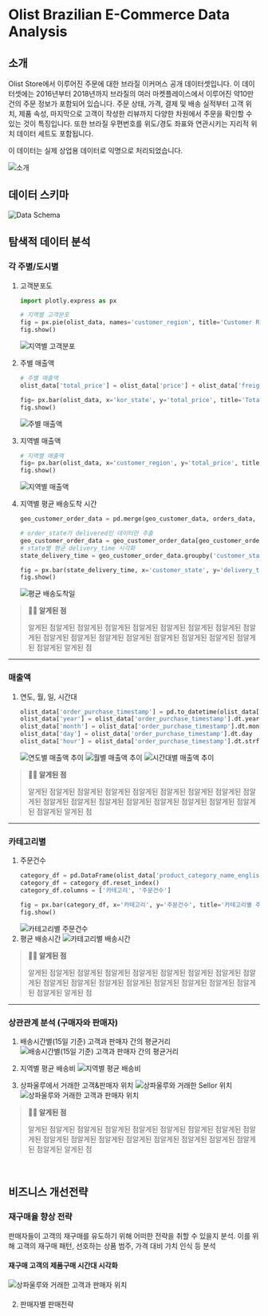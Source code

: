 # Olist Brazilian E-Commerce Data Analysis

## 소개
Olist Store에서 이루어진 주문에 대한 브라질 이커머스 공개 데이터셋입니다. 이 데이터셋에는 2016년부터 2018년까지 브라질의 여러 마켓플레이스에서 이루어진 약10만 건의 주문 정보가 포함되어 있습니다. 주문 상태, 가격, 결제 및 배송 실적부터 고객 위치, 제품 속성, 마지막으로 고객이 작성한 리뷰까지 다양한 차원에서 주문을 확인할 수 있는 것이 특징입니다. 또한 브라질 우편번호를 위도/경도 좌표와 연관시키는 지리적 위치 데이터 세트도 포함됩니다. 

이 데이터는 실제 상업용 데이터로 익명으로 처리되었습니다.

![소개](https://github.com/SUNGMYEONGGI/image/blob/main/Olist%20Introduce.png?raw=true)

## 데이터 스키마
![Data Schema](https://i.imgur.com/HRhd2Y0.png)

## 탐색적 데이터 분석
### 각 주별/도시별 
1. 고객분포도
    ```python
    import plotly.express as px

    # 지역별 고객분포
    fig = px.pie(olist_data, names='customer_region', title='Customer Region Distributions')
    fig.show()
    ```
    ![지역별 고객분포](https://github.com/SUNGMYEONGGI/image/blob/main/%EC%A7%80%EC%97%AD%EB%B3%84%20%EA%B3%A0%EA%B0%9D%EB%B6%84%ED%8F%AC.png?raw=true)

2. 주별 매출액
    ```python
    # 주별 매출액
    olist_data['total_price'] = olist_data['price'] + olist_data['freight_value']

    fig= px.bar(olist_data, x='kor_state', y='total_price', title='Total Sales by State')
    fig.show()
    ```
    ![주별 매출액](https://github.com/SUNGMYEONGGI/image/blob/main/%E1%84%8C%E1%85%AE%E1%84%87%E1%85%A7%E1%86%AF%E1%84%86%E1%85%A2%E1%84%8E%E1%85%AE%E1%86%AF%E1%84%8B%E1%85%A2%E1%86%A8.png?raw=true)
3. 지역별 매출액
    ```python
    # 지역별 매출액
    fig= px.bar(olist_data, x='customer_region', y='total_price', title='Total Sales by Region')
    fig.show()
    ```
    ![지역별 매출액](https://github.com/SUNGMYEONGGI/image/blob/main/%EC%A7%80%EC%97%AD%EB%B3%84%20%EB%A7%A4%EC%B6%9C%EC%95%A1.png?raw=true)
4. 지역별 평균 배송도착 시간
    ```python
    geo_customer_order_data = pd.merge(geo_customer_data, orders_data, on='customer_id')

    # order_state가 delivered인 데이터만 추출
    geo_customer_order_data = geo_customer_order_data[geo_customer_order_data['order_status'] == 'delivered']
    # state별 평균 delivery_time 시각화
    state_delivery_time = geo_customer_order_data.groupby('customer_state')['delivery_time'].mean().reset_index()

    fig = px.bar(state_delivery_time, x='customer_state', y='delivery_time', color='delivery_time', title='State별 평균 배송시간')
    fig.show()
    ```
    ![평균 배송도착일](https://github.com/SUNGMYEONGGI/image/blob/main/%EC%A3%BC%EB%B3%84%20%ED%8F%89%EA%B7%A0%20%EB%B0%B0%EC%86%A1%EC%8B%9C%EA%B0%84.png?raw=true)

> **🙋🏻 알게된 점** 
>
> 알게된 점알게된 점알게된 점알게된 점알게된 점알게된 점알게된 점알게된 점알게된 점알게된 점알게된 점알게된 점알게된 점알게된 점알게된 점알게된 점알게된 점알게된 알게된 점

---

### 매출액
1. 연도, 월, 일, 시간대
    ```python
    olist_data['order_purchase_timestamp'] = pd.to_datetime(olist_data['order_purchase_timestamp'])
    olist_data['year'] = olist_data['order_purchase_timestamp'].dt.year
    olist_data['month'] = olist_data['order_purchase_timestamp'].dt.month
    olist_data['day'] = olist_data['order_purchase_timestamp'].dt.day
    olist_data['hour'] = olist_data['order_purchase_timestamp'].dt.strftime('%H:%M:%S')
    ```
    ![연도별 매출액 추이](https://github.com/SUNGMYEONGGI/image/blob/main/%EB%A7%A4%EC%B6%9C%EC%95%A1%20%EC%B6%94%EC%9D%B4.png?raw=true)
    ![월별 매출액 추이](https://github.com/SUNGMYEONGGI/image/blob/main/%EC%9B%94%EB%B3%84%20%EB%A7%A4%EC%B6%9C%EC%95%A1.png?raw=true)
    ![시간대별 매출액 추이](https://github.com/SUNGMYEONGGI/image/blob/main/%EC%8B%9C%EA%B0%84%EB%8C%80%EB%B3%84%20%EB%A7%A4%EC%B6%9C%EC%95%A1.png?raw=true)

> **🙋🏻 알게된 점** 
>
> 알게된 점알게된 점알게된 점알게된 점알게된 점알게된 점알게된 점알게된 점알게된 점알게된 점알게된 점알게된 점알게된 점알게된 점알게된 점알게된 점알게된 점알게된 알게된 점

---

### 카테고리별
1. 주문건수
    ```python
    category_df = pd.DataFrame(olist_data['product_category_name_english'].value_counts())
    category_df = category_df.reset_index()
    category_df.columns = ['카테고리', '주문건수']

    fig = px.bar(category_df, x='카테고리', y='주문건수', title='카테고리별 주문 건수')
    fig.show()
    ```
    ![카테고리별 주문건수](https://github.com/SUNGMYEONGGI/image/blob/main/%EC%B9%B4%ED%85%8C%EA%B3%A0%EB%A6%AC%EB%B3%84%20%EC%A3%BC%EB%AC%B8%EA%B1%B4%EC%88%98.png?raw=true)
2. 평균 배송시간
    ![카테고리별 배송시간](https://github.com/SUNGMYEONGGI/image/blob/main/%E1%84%8F%E1%85%A1%E1%84%90%E1%85%A6%E1%84%80%E1%85%A9%E1%84%85%E1%85%B5%E1%84%87%E1%85%A7%E1%86%AF%20%E1%84%87%E1%85%A2%E1%84%89%E1%85%A9%E1%86%BC%E1%84%89%E1%85%B5%E1%84%80%E1%85%A1%E1%86%AB.png?raw=true)

> **🙋🏻 알게된 점** 
>
> 알게된 점알게된 점알게된 점알게된 점알게된 점알게된 점알게된 점알게된 점알게된 점알게된 점알게된 점알게된 점알게된 점알게된 점알게된 점알게된 점알게된 점알게된 알게된 점

---

### 상관관계 분석 (구매자와 판매자)
1. 배송시간별(15일 기준) 고객과 판매자 간의 평균거리
    ![배송시간별(15일 기준) 고객과 판매자 간의 평균거리](https://github.com/SUNGMYEONGGI/image/blob/main/%EB%B0%B0%EC%86%A1%20%EC%8B%9C%EA%B0%84%EB%B3%84%20%EA%B3%A0%EA%B0%9D%EA%B3%BC%ED%8C%90%EB%A7%A4%EC%9E%90%20%EA%B0%84%20%ED%8F%89%EA%B7%A0%EA%B1%B0%EB%A6%AC.png?raw=true)

2. 지역별 평균 배송비
    ![지역별 평균 배송비](https://github.com/SUNGMYEONGGI/image/blob/main/%EC%A7%80%EC%97%AD%EB%B3%84%20%ED%8F%89%EA%B7%A0%20%EB%B0%B0%EC%86%A1%EB%B9%84.png?raw=true)
    
3. 상파울루에서 거래한 고객&판매자 위치
    ![상파울루와 거래한 Sellor 위치](https://github.com/SUNGMYEONGGI/image/blob/main/%E1%84%89%E1%85%A1%E1%86%BC%E1%84%91%E1%85%A1%E1%84%8B%E1%85%AE%E1%86%AF%E1%84%85%E1%85%AE%E1%84%8B%E1%85%AA%20%E1%84%80%E1%85%A5%E1%84%85%E1%85%A2%E1%84%92%E1%85%A1%E1%86%AB%20Sellor%20%E1%84%8B%E1%85%B1%E1%84%8E%E1%85%B5.png?raw=true)
    ![상파울루와 거래한 고객과 판매자 위치](https://github.com/SUNGMYEONGGI/image/blob/main/%E1%84%89%E1%85%A1%E1%86%BC%E1%84%91%E1%85%A1%E1%84%8B%E1%85%AE%E1%86%AF%E1%84%85%E1%85%AE%E1%84%8B%E1%85%AA%20%E1%84%80%E1%85%A5%E1%84%85%E1%85%A2%E1%84%92%E1%85%A1%E1%86%AB%20%E1%84%80%E1%85%A9%E1%84%80%E1%85%A2%E1%86%A8%E1%84%80%E1%85%AA%20%E1%84%91%E1%85%A1%E1%86%AB%E1%84%86%E1%85%A2%E1%84%8C%E1%85%A1%20%E1%84%8B%E1%85%B1%E1%84%8E%E1%85%B5.png?raw=true)

> **🙋🏻 알게된 점** 
>
> 알게된 점알게된 점알게된 점알게된 점알게된 점알게된 점알게된 점알게된 점알게된 점알게된 점알게된 점알게된 점알게된 점알게된 점알게된 점알게된 점알게된 점알게된 알게된 점

<br>

## 비즈니스 개선전략
### 재구매율 향상 전략
판매자들이 고객의 재구매를 유도하기 위해 어떠한 전략을 취할 수 있을지 분석. 이를 위해 고객의 재구매 패턴, 선호하는 상품 범주, 가격 대비 가치 인식 등 분석
#### 재구매 고객의 제품구매 시간대 시각화
![상파울루와 거래한 고객과 판매자 위치](https://raw.githubusercontent.com/SUNGMYEONGGI/image/main/%E1%84%89%E1%85%A1%E1%84%85%E1%85%A1%E1%86%B7%E1%84%83%E1%85%B3%E1%86%AF%E1%84%8B%E1%85%B5%20%E1%84%8B%E1%85%A5%E1%86%AB%E1%84%8C%E1%85%A6%20%E1%84%87%E1%85%A9%E1%84%90%E1%85%A9%E1%86%BC%20%E1%84%8C%E1%85%A6%E1%84%91%E1%85%AE%E1%86%B7%E1%84%8B%E1%85%B3%E1%86%AF%20%E1%84%80%E1%85%AE%E1%84%86%E1%85%A2.png)

#### 


2. 판매자별 판매전략